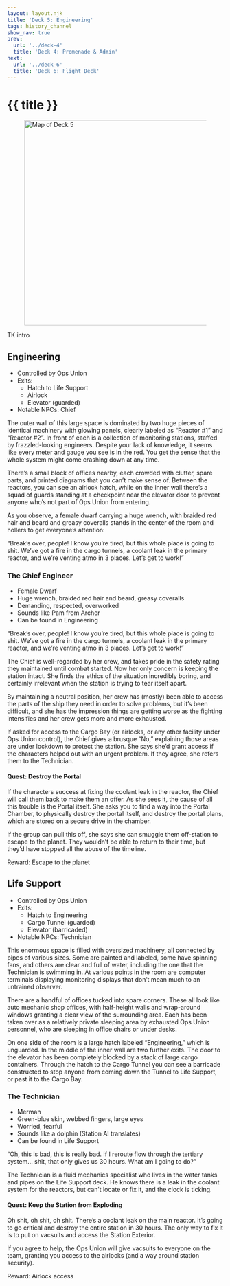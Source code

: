 ```yaml
---
layout: layout.njk
title: 'Deck 5: Engineering'
tags: history_channel
show_nav: true
prev:
  url: '../deck-4'
  title: 'Deck 4: Promenade & Admin'
next:
  url: '../deck-6'
  title: 'Deck 6: Flight Deck'
---
```


# {{ title }}

<figure>
  <a href="/images/deck-05-labels@2490.webp">
    <img
      alt="Map of Deck 5"
      sizes="(min-width: 850px) 830px, 100vw"
      src="/images/deck-05-labels@830.webp"
      srcset="
        /images/deck-05-labels@830.webp 830w,
        /images/deck-05-labels@1660.webp 1660w,
        /images/deck-05-labels@2490.webp 2490w"
      width="830"
      height="478"
      />
  </a>
</figure>

TK intro

## Engineering

- Controlled by Ops Union
- Exits:
  - Hatch to Life Support
  - Airlock
  - Elevator (guarded)
- Notable NPCs: Chief

The outer wall of this large space is dominated by two huge pieces of identical machinery with glowing panels, clearly labeled as “Reactor #1” and “Reactor #2”. In front of each is a collection of monitoring stations, staffed by frazzled-looking engineers. Despite your lack of knowledge, it seems like every meter and gauge you see is in the red. You get the sense that the whole system might come crashing down at any time.

There’s a small block of offices nearby, each crowded with clutter, spare parts, and printed diagrams that you can’t make sense of. Between the reactors, you can see an airlock hatch, while on the inner wall there’s a squad of guards standing at a checkpoint near the elevator door to prevent anyone who’s not part of Ops Union from entering.

As you observe, a female dwarf carrying a huge wrench, with braided red hair and beard and greasy coveralls stands in the center of the room and hollers to get everyone’s attention:

“Break’s over, people! I know you’re tired, but this whole place is going to shit. We’ve got a fire in the cargo tunnels, a coolant leak in the primary reactor, and we’re venting atmo in 3 places. Let’s get to work!”

### The Chief Engineer

- Female Dwarf
- Huge wrench, braided red hair and beard, greasy coveralls
- Demanding, respected, overworked
- Sounds like Pam from Archer
- Can be found in Engineering

“Break’s over, people! I know you’re tired, but this whole place is going to shit. We’ve got a fire in the cargo tunnels, a coolant leak in the primary reactor, and we’re venting atmo in 3 places. Let’s get to work!”

The Chief is well-regarded by her crew, and takes pride in the safety rating they maintained until combat started. Now her only concern is keeping the station intact. She finds the ethics of the situation incredibly boring, and certainly irrelevant when the station is trying to tear itself apart.

By maintaining a neutral position, her crew has (mostly) been able to access the parts of the ship they need in order to solve problems, but it’s been difficult, and she has the impression things are getting worse as the fighting intensifies and her crew gets more and more exhausted.

If asked for access to the Cargo Bay (or airlocks, or any other facility under Ops Union control), the Chief gives a brusque “No,” explaining those areas are under lockdown to protect the station. She says she’d grant access if the characters helped out with an urgent problem. If they agree, she refers them to the Technician.

#### Quest: Destroy the Portal

If the characters success at fixing the coolant leak in the reactor, the Chief will call them back to make them an offer. As she sees it, the cause of all this trouble is the Portal itself. She asks you to find a way into the Portal Chamber, to physically destroy the portal itself, and destroy the portal plans, which are stored on a secure drive in the chamber.

If the group can pull this off, she says she can smuggle them off-station to escape to the planet. They wouldn’t be able to return to their time, but they’d have stopped all the abuse of the timeline.

Reward: Escape to the planet

## Life Support

- Controlled by Ops Union
- Exits:
  - Hatch to Engineering
  - Cargo Tunnel (guarded)
  - Elevator (barricaded)
- Notable NPCs: Technician

This enormous space is filled with oversized machinery, all connected by pipes of various sizes. Some are painted and labeled, some have spinning fans, and others are clear and full of water, including the one that the Technician is swimming in. At various points in the room are computer terminals displaying monitoring displays that don’t mean much to an untrained observer.

There are a handful of offices tucked into spare corners. These all look like auto mechanic shop offices, with half-height walls and wrap-around windows granting a clear view of the surrounding area. Each has been taken over as a relatively private sleeping area by exhausted Ops Union personnel, who are sleeping in office chairs or under desks.

On one side of the room is a large hatch labeled “Engineering,” which is unguarded. In the middle of the inner wall are two further exits. The door to the elevator has been completely blocked by a stack of large cargo containers. Through the hatch to the Cargo Tunnel you can see a barricade constructed to stop anyone from coming down the Tunnel to Life Support, or past it to the Cargo Bay.

### The Technician

- Merman
- Green-blue skin, webbed fingers, large eyes
- Worried, fearful
- Sounds like a dolphin (Station AI translates)
- Can be found in Life Support

“Oh, this is bad, this is really bad. If I reroute flow through the tertiary system… shit, that only gives us 30 hours. What am I going to do?”

The Technician is a fluid mechanics specialist who lives in the water tanks and pipes on the Life Support deck. He knows there is a leak in the coolant system for the reactors, but can’t locate or fix it, and the clock is ticking.

#### Quest: Keep the Station from Exploding

Oh shit, oh shit, oh shit. There’s a coolant leak on the main reactor. It’s going to go critical and destroy the entire station in 30 hours. The only way to fix it is to put on vacsuits and access the Station Exterior.

If you agree to help, the Ops Union will give vacsuits to everyone on the team, granting you access to the airlocks (and a way around station security).

Reward: Airlock access
